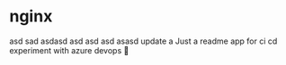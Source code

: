 # nginx
asd sad  asdasd asd asd asd asasd update a
Just a readme app  for ci cd experiment with azure devops
🦄
